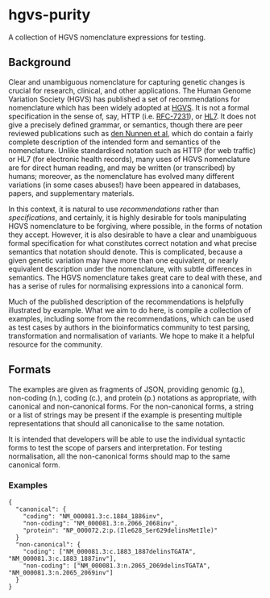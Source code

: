 # hgvs-purity
A collection of HGVS nomenclature expressions for testing.

## Background
Clear and unambiguous nomenclature for capturing genetic changes is crucial for research, clinical, and other
applications.  The Human Genome Variation Society (HGVS) has published a set of recommendations for nomenclature which has been widely
adopted at [HGVS](https://varnomen.hgvs.org/).  It is not a formal specification in the sense of, say, HTTP (i.e.
[RFC-7231](https://tools.ietf.org/html/rfc7231)), or [HL7](http://www.hl7.org/).  It does not give a precisely defined
grammar, or semantics, though there are peer reviewed publications such as [den Nunnen et al](https://onlinelibrary.wiley.com/doi/full/10.1002/humu.22981),
which do contain a fairly complete description of the intended form and semantics of the nomenclature.  Unlike standardised notation
such as HTTP (for web traffic) or HL7 (for electronic health records), many uses of HGVS nomenclature are for direct human reading, and
may be written (or transcribed) by humans; moreover, as the nomenclature has evolved many different variations (in some cases
abuses!) have been appeared in databases, papers, and supplementary materials.

In this context, it is natural to use *recommendations* rather than *specifications*, and certainly, it is highly desirable for tools
manipulating HGVS nomenclature to be forgiving, where possible, in the forms of notation they accept. However, it is also desirable
to have a clear and unambiguous formal specification for what constitutes correct notation and what precise semantics that notation
should denote. This is complicated, because a given genetic variation may have more than one equivalent, or nearly equivalent description
under the nomenclature, with subtle differences in semantics. The HGVS nomenclature takes great care to deal with these, and has a
serise of rules for normalising expressions into a canonical form.

Much of the published description of the recommendations is helpfully illustrated by example. What we aim to do here, is compile a
collection of examples, including some from the recommendations, which can be used as test cases by authors in the bioinformatics
community to test parsing, transformation and normalisation of variants. We hope to make it a helpful resource for the community.

## Formats
The examples are given as fragments of JSON, providing genomic (g.), non-coding (n.), coding (c.), and protein (p.) notations
as appropriate, with canonical and non-canonical forms. For the non-canonical forms, a string or a list of strings may be present
if the example is presenting multiple representations that should all canonicalise to the same notation.

It is intended that developers will be able to use the individual syntactic forms to test the scope of parsers and interpretation.
For testing normalisation, all the non-canonical forms should map to the same canonical form.

### Examples

```
{
  "canonical": {
    "coding": "NM_000081.3:c.1884_1886inv",
    "non-coding": "NM_000081.3:n.2066_2068inv",
    "protein": "NP_000072.2:p.(Ile628_Ser629delinsMetIle)"
  }
  "non-canonical": {
    "coding": ["NM_000081.3:c.1883_1887delinsTGATA", "NM_000081.3:c.1883_1887inv"],
    "non-coding": ["NM_000081.3:n.2065_2069delinsTGATA", "NM_000081.3:n.2065_2069inv"]
  }
}
```
